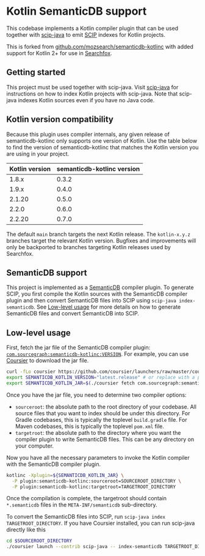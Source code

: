 # Kotlin SemanticDB support

This codebase implements a Kotlin compiler plugin that can be used together with
[scip-java](https://sourcegraph.github.io/scip-java) to emit
[SCIP](https://github.com/sourcegraph/scip) indexes for Kotlin projects.

This is forked from [github.com/mozsearch/semanticdb-kotlinc](https://github.com/mozsearch/semanticdb-kotlinc)
with added support for Kotlin 2+ for use in [Searchfox](https://searchfox.org).

## Getting started

This project must be used together with scip-java. Visit
[scip-java](https://sourcegraph.github.io/scip-java/) for instructions on how to
index Kotlin projects with scip-java. Note that scip-java indexes Kotlin sources
even if you have no Java code.

## Kotlin version compatibility

Because this plugin uses compiler internals, any given release of semanticdb-kotlinc
only supports one version of Kotlin. Use the table below to find the version of
semanticdb-kotlinc that matches the Kotlin version you are using in your project.

| Kotlin version | semanticdb-kotlinc version |
|----------------|----------------------------|
| 1.8.x          | 0.3.2                      |
| 1.9.x          | 0.4.0                      |
| 2.1.20         | 0.5.0                      |
| 2.2.0          | 0.6.0                      |
| 2.2.20         | 0.7.0                      |

The default `main` branch targets the next Kotlin release. The `kotlin-x.y.z`
branches target the relevant Kotlin version. Bugfixes and improvements will only
be backported to branches targeting Kotlin releases used by Searchfox.

## SemanticDB support

This project is implemented as a
[SemanticDB](https://scalameta.org/docs/semanticdb/specification.html) compiler
plugin. To generate SCIP, you first compile the Kotlin sources with the
SemanticDB compiler plugin and then convert SemanticDB files into SCIP using
`scip-java index-semanticdb`. See [Low-level usage](#low-level-usage) for more
details on how to generate SemanticDB files and convert SemanticDB into SCIP.

## Low-level usage


First, fetch the jar file of the SemanticDB compiler plugin:
[`com.sourcegraph:semanticdb-kotlinc:VERSION`](https://mvnrepository.com/artifact/com.sourcegraph/semanticdb-kotlinc).
For example, you can use
[Coursier](https://get-coursier.io) to download the jar file.

```sh
curl -fLo coursier https://github.com/coursier/launchers/raw/master/coursier && chmod +x ./coursier
export SEMANTICDB_KOTLIN_VERSION="latest.release" # or replace with a particular version
export SEMANTICDB_KOTLIN_JAR=$(./coursier fetch com.sourcegraph:semanticdb-kotlinc:$SEMANTICDB_KOTLIN_VERSION)
```

Once you have the jar file, you need to determine two compiler options:

- `sourceroot`: the absolute path to the root directory of your codebase. All
  source files that you want to index should be under this directory. For Gradle
  codebases, this is typically the toplevel `build.gradle` file. For Maven
  codebases, this is typically the toplevel `pom.xml` file.
- `targetroot`: the absolute path to the directory where you want the compiler
plugin to write SemanticDB files. This can be any directory on your computer.

Now you have all the necessary parameters to invoke the Kotlin compiler with
the SemanticDB compiler plugin.

```sh
kotlinc -Xplugin=${SEMANTICDB_KOTLIN_JAR} \
  -P plugin:semanticdb-kotlinc:sourceroot=SOURCEROOT_DIRECTORY \
  -P plugin:semanticdb-kotlinc:targetroot=TARGETROOT_DIRECTORY
```

Once the compilation is complete, the targetroot should contain `*.semanticdb`
files in the `META-INF/semanticdb` sub-directory.

To convert the SemanticDB files into SCIP, run `scip-java index TARGETROOT_DIRECTORY`.
If you have Coursier installed, you can run scip-java directly like this

```sh
cd $SOURCEROOT_DIRECTORY
./coursier launch --contrib scip-java -- index-semanticdb TARGETROOT_DIRECTORY
```
